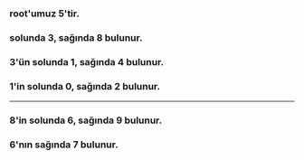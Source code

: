 ### root'umuz 5'tir.
### solunda 3, sağında 8 bulunur.
### 3'ün solunda 1, sağında 4 bulunur.
### 1'in solunda 0, sağında 2 bulunur.
---
### 8'in solunda 6, sağında 9 bulunur.
### 6'nın sağında 7 bulunur.